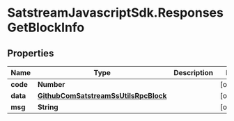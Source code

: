 # SatstreamJavascriptSdk.ResponsesGetBlockInfo

## Properties
Name | Type | Description | Notes
------------ | ------------- | ------------- | -------------
**code** | **Number** |  | [optional] 
**data** | [**GithubComSatstreamSsUtilsRpcBlock**](GithubComSatstreamSsUtilsRpcBlock.md) |  | [optional] 
**msg** | **String** |  | [optional] 
